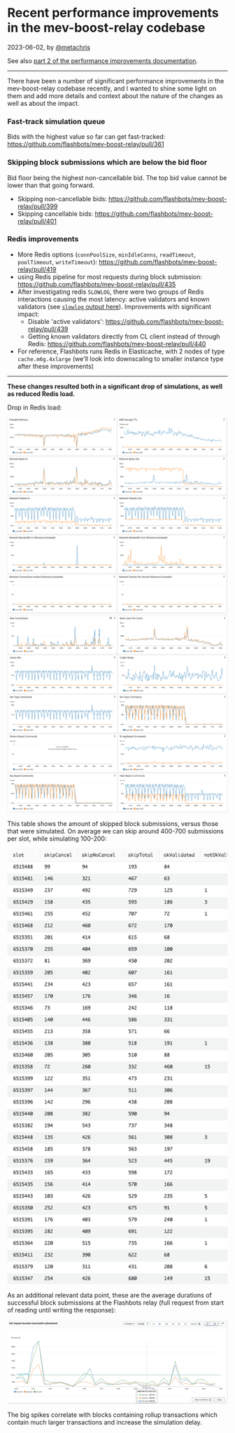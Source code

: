 # Recent performance improvements in the mev-boost-relay codebase

2023-06-02, by [@metachris](https://twitter.com/metachris)

See also [part 2 of the performance improvements documentation](20230605-more-redis-performance-improvements.md).

---

There have been a number of significant performance improvements in the mev-boost-relay codebase recently, and I wanted to shine some light on them and add more details and context about the nature of the changes as well as about the impact.

### Fast-track simulation queue

Bids with the highest value so far can get fast-tracked: https://github.com/flashbots/mev-boost-relay/pull/361

### Skipping block submissions which are below the bid floor

Bid floor being the highest non-cancellable bid. The top bid value cannot be lower than that going forward.

- Skipping non-cancellable bids: https://github.com/flashbots/mev-boost-relay/pull/399
- Skipping cancellable bids: https://github.com/flashbots/mev-boost-relay/pull/401

### Redis improvements

- More Redis options (`connPoolSize`, `minIdleConns`, `readTimeout`, `poolTimeout`, `writeTimeout`): https://github.com/flashbots/mev-boost-relay/pull/419
- using Redis pipeline for most requests during block submission: https://github.com/flashbots/mev-boost-relay/pull/435
- After investigating redis `SLOWLOG`, there were two groups of Redis interactions causing the most latency: active validators and known validators (see [`slowlog` output here](https://gist.github.com/metachris/d44fe901cc28f3997d0f2fc234db2b9c)). Improvements with significant impact:
    - Disable 'active validators': https://github.com/flashbots/mev-boost-relay/pull/439
    - Getting known validators directly from CL client instead of through Redis: https://github.com/flashbots/mev-boost-relay/pull/440
- For reference, Flashbots runs Redis in Elasticache, with 2 nodes of type `cache.m6g.4xlarge` (we'll look into downscaling to smaller instance type after these improvements)

---

**These changes resulted both in a significant drop of simulations, as well as reduced Redis load.**

Drop in Redis load:

![Redis stats 1](../images/redis-stats-1.png)
![Redis stats 2](../images/redis-stats-2.png)

This table shows the amount of skipped block submissions, versus those that were simulated. On average we can skip around 400-700 submissions per slot, while simulating 100-200:

![Skipped simulations](../images/table-skipped-simulations.png)

As an additional relevant data point, these are the average durations of successful block submissions at the Flashbots relay (full request from start of reading until writing the response):

![Submission duration](../images/request-duration-successful-block-submission.png)

The big spikes correlate with blocks containing rollup transactions which contain much larger transactions and increase the simulation delay.
